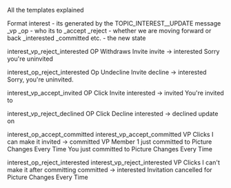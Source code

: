 All the templates explained

Format 
interest - its generated by the TOPIC_INTEREST__UPDATE message
_vp _op  - who its to
_accept _reject - whether we are moving forward or back
_interested _committed etc. - the new state 


interest_vp_reject_interested
OP Withdraws Invite
invite -> interested
Sorry you're uninvited

interest_op_reject_interested
Op Undecline Invite
decline -> interested
Sorry, you're uninvited.


interest_vp_accept_invited
OP Click Invite
interested -> invited
You're invited to

interest_vp_reject_declined
OP Click Decline
interested -> declined
update on 

interest_op_accept_committed
interest_vp_accept_committed
VP Clicks I can make it
invited -> committed
VP Member 1 just committed to Picture Changes Every Time
You just committed to Picture Changes Every Time

interest_op_reject_interested
interest_vp_reject_interested
VP Clicks I can't make it after committing
committed -> interested
Invitation cancelled for Picture Changes Every Time